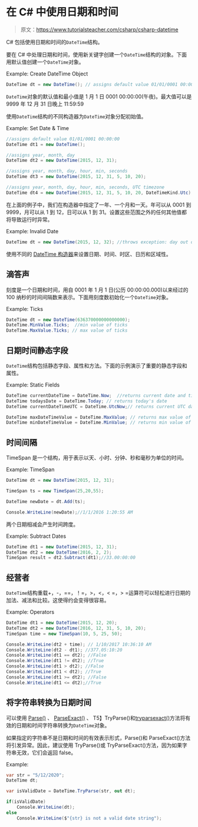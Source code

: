 # 在 C# 中使用日期和时间

> 原文：<https://www.tutorialsteacher.com/csharp/csharp-datetime>

C# 包括使用日期和时间的`DateTime`结构。

要在 C# 中处理日期和时间，使用新关键字创建一个`DateTime`结构的对象。下面用默认值创建一个`DateTime`对象。

Example: Create DateTime Object

```cs
DateTime dt = new DateTime(); // assigns default value 01/01/0001 00:00:00 
```

`DateTime`对象的默认值和最小值是 1 月 1 日 0001 00:00:00(午夜)。最大值可以是 9999 年 12 月 31 日晚上 11:59:59

使用`DateTime`结构的不同构造器为`DateTime`对象分配初始值。

Example: Set Date & Time

```cs
//assigns default value 01/01/0001 00:00:00
DateTime dt1 = new DateTime(); 

//assigns year, month, day
DateTime dt2 = new DateTime(2015, 12, 31); 

//assigns year, month, day, hour, min, seconds
DateTime dt3 = new DateTime(2015, 12, 31, 5, 10, 20);

//assigns year, month, day, hour, min, seconds, UTC timezone
DateTime dt4 = new DateTime(2015, 12, 31, 5, 10, 20, DateTimeKind.Utc); 
```

在上面的例子中，我们在构造器中指定了一年、一个月和一天。年可以从 0001 到 9999，月可以从 1 到 12，日可以从 1 到 31。设置这些范围之外的任何其他值都将导致运行时异常。

Example: Invalid Date

```cs
DateTime dt = new DateTime(2015, 12, 32); //throws exception: day out of range 
```

使用不同的 [DateTime 构造器](https://docs.microsoft.com/en-us/dotnet/api/system.datetime?view=netframework-4.8#constructors)来设置日期、时间、时区、日历和区域性。

## 滴答声

刻度是一个日期和时间，用自 0001 年 1 月 1 日(公历 00:00:00.000)以来经过的 100 纳秒的时间间隔数来表示。下面用刻度数初始化一个`DateTime`对象。

Example: Ticks

```cs
DateTime dt = new DateTime(636370000000000000); 
DateTime.MinValue.Ticks;  //min value of ticks
DateTime.MaxValue.Ticks; // max value of ticks 
```

## 日期时间静态字段

`DateTime`结构包括静态字段、属性和方法。下面的示例演示了重要的静态字段和属性。

Example: Static Fields

```cs
DateTime currentDateTime = DateTime.Now;  //returns current date and time
DateTime todaysDate = DateTime.Today; // returns today's date
DateTime currentDateTimeUTC = DateTime.UtcNow;// returns current UTC date and time

DateTime maxDateTimeValue = DateTime.MaxValue; // returns max value of DateTime
DateTime minDateTimeValue = DateTime.MinValue; // returns min value of DateTime 
```

## 时间间隔

TimeSpan 是一个结构，用于表示以天、小时、分钟、秒和毫秒为单位的时间。

Example: TimeSpan

```cs
DateTime dt = new DateTime(2015, 12, 31);

TimeSpan ts = new TimeSpan(25,20,55);

DateTime newDate = dt.Add(ts);

Console.WriteLine(newDate);//1/1/2016 1:20:55 AM 
```

两个日期相减会产生时间跨度。

Example: Subtract Dates

```cs
DateTime dt1 = new DateTime(2015, 12, 31); 
DateTime dt2 = new DateTime(2016, 2, 2);
TimeSpan result = dt2.Subtract(dt1);//33.00:00:00 
```

## 经营者

`DateTime`结构重载+，-，==，！=，>，<，< =，> =运算符可以轻松进行日期的加法、减法和比较。这使得约会变得很容易。

Example: Operators

```cs
DateTime dt1 = new DateTime(2015, 12, 20);
DateTime dt2 = new DateTime(2016, 12, 31, 5, 10, 20); 
TimeSpan time = new TimeSpan(10, 5, 25, 50);

Console.WriteLine(dt2 + time); // 1/10/2017 10:36:10 AM
Console.WriteLine(dt2 - dt1); //377.05:10:20
Console.WriteLine(dt1 == dt2); //False
Console.WriteLine(dt1 != dt2); //True
Console.WriteLine(dt1 > dt2); //False
Console.WriteLine(dt1 < dt2); //True
Console.WriteLine(dt1 >= dt2); //False
Console.WriteLine(dt1 <= dt2);//True 
```

## 将字符串转换为日期时间

可以使用 [Parse()](https://docs.microsoft.com/en-us/dotnet/api/system.datetime.parse?view=netframework-4.8) 、 [ParseExact()](https://docs.microsoft.com/en-us/dotnet/api/system.datetime.parseexact?view=netframework-4.8) 、 T5】TryParse()和[tryparsexact()](https://docs.microsoft.com/en-us/dotnet/api/system.datetime.tryparseexact?view=netframework-4.8)方法将有效的日期和时间字符串转换为`DateTime`对象。

如果指定的字符串不是日期和时间的有效表示形式，Parse()和 ParseExact()方法将引发异常。因此，建议使用 TryParse()或 TryParseExact()方法，因为如果字符串无效，它们会返回 false。

Example:

```cs
var str = "5/12/2020";
DateTime dt;

var isValidDate = DateTime.TryParse(str, out dt);

if(isValidDate)
    Console.WriteLine(dt);
else
    Console.WriteLine($"{str} is not a valid date string"); 
```